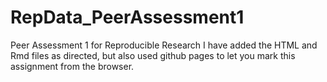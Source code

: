 # RepData_PeerAssessment1
Peer Assessment 1 for Reproducible Research
I have added the HTML and Rmd files as directed, but also used github pages to let you mark this assignment from the browser.
